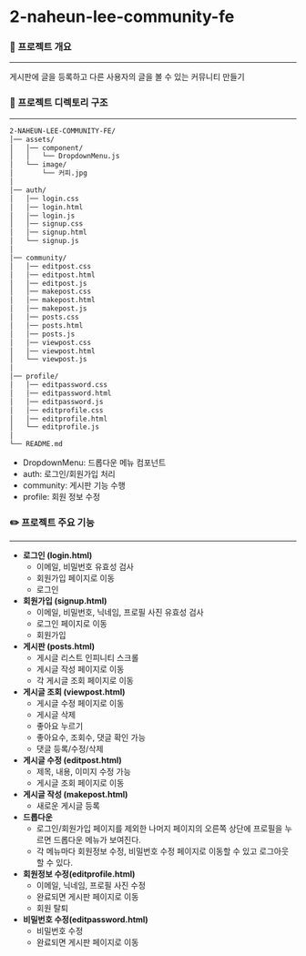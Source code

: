 # 2-naheun-lee-community-fe
### 📌 프로젝트 개요

---

게시판에 글을 등록하고 다른 사용자의 글을 볼 수 있는 커뮤니티 만들기  

### 📁 프로젝트 디렉토리 구조

---

```html
2-NAHEUN-LEE-COMMUNITY-FE/
│── assets/
│   │── component/
│   │   └── DropdownMenu.js
│   └── image/
│       └── 커피.jpg
│
│── auth/
│   │── login.css
│   │── login.html
│   │── login.js
│   │── signup.css
│   │── signup.html
│   └── signup.js
│
│── community/
│   │── editpost.css
│   │── editpost.html
│   │── editpost.js
│   │── makepost.css
│   │── makepost.html
│   │── makepost.js
│   │── posts.css
│   │── posts.html
│   │── posts.js
│   │── viewpost.css
│   │── viewpost.html
│   └── viewpost.js
│
│── profile/  
│   │── editpassword.css
│   │── editpassword.html
│   │── editpassword.js
│   │── editprofile.css
│   │── editprofile.html
│   └── editprofile.js
│
└── README.md
```

- DropdownMenu: 드롭다운 메뉴 컴포넌트
- auth: 로그인/회원가입 처리
- community: 게시판 기능 수행
- profile: 회원 정보 수정  

### ✏️ 프로젝트 주요 기능

---

- **로그인 (login.html)**
    - 이메일, 비밀번호 유효성 검사
    - 회원가입 페이지로 이동
    - 로그인
- **회원가입 (signup.html)**
    - 이메일, 비밀번호, 닉네임, 프로필 사진 유효성 검사
    - 로그인 페이지로 이동
    - 회원가입
- **게시판 (posts.html)**
    - 게시글 리스트 인피니티 스크롤
    - 게시글 작성 페이지로 이동
    - 각 게시글 조회 페이지로 이동
- **게시글 조회 (viewpost.html)**
    - 게시글 수정 페이지로 이동
    - 게시글 삭제
    - 좋아요 누르기
    - 좋아요수, 조회수, 댓글 확인 가능
    - 댓글 등록/수정/삭제
- **게시글 수정 (editpost.html)**
    - 제목, 내용, 이미지 수정 가능
    - 게시글 조회 페이지로 이동
- **게시글 작성 (makepost.html)**
    - 새로운 게시글 등록
- **드롭다운**
    - 로그인/회원가입 페이지를 제외한 나머지 페이지의 오른쪽 상단에 프로필을 누르면 드롭다운 메뉴가 보여진다.
    - 각 메뉴마다 회원정보 수정, 비밀번호 수정 페이지로 이동할 수 있고 로그아웃 할 수 있다.
- **회원정보 수정(editprofile.html)**
    - 이메일, 닉네임, 프로필 사진 수정
    - 완료되면 게시판 페이지로 이동
    - 회원 탈퇴
- **비밀번호 수정(editpassword.html)**
    - 비밀번호 수정
    - 완료되면 게시판 페이지로 이동